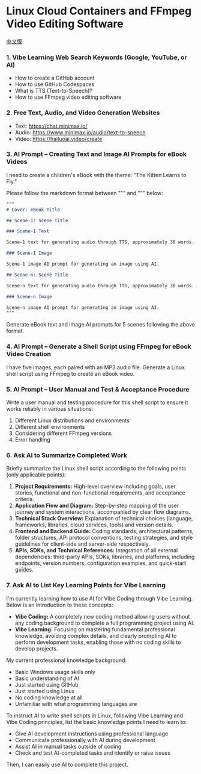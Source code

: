 # Linux Cloud Containers and FFmpeg Video Editing Software

[中文版](README_zh_CN.md)

### 1. Vibe Learning Web Search Keywords (Google, YouTube, or AI)

- How to create a GitHub account
- How to use GitHub Codespaces
- What is TTS (Text-to-Speech)?
- How to use FFmpeg video editing software

### 2. Free Text, Audio, and Video Generation Websites

- Text: https://chat.minimax.io/
- Audio: https://www.minimax.io/audio/text-to-speech
- Video: https://hailuoai.video/create

### 3. AI Prompt – Creating Text and Image AI Prompts for eBook Videos

I need to create a children's eBook with the theme: "The Kitten Learns to Fly."

Please follow the markdown format between """ and """ below:

```markdown
"""
# Cover: eBook Title

## Scene-1: Scene Title

### Scene-1 Text

Scene-1 text for generating audio through TTS, approximately 30 words.

### Scene-1 Image

Scene-1 image AI prompt for generating an image using AI.

## Scene-n: Scene Title

Scene-n text for generating audio through TTS, approximately 30 words.

### Scene-n Image

Scene-n image AI prompt for generating an image using AI.
"""
```

Generate eBook text and image AI prompts for 5 scenes following the above format.


### 4. AI Prompt – Generate a Shell Script using FFmpeg for eBook Video Creation

I have five images, each paired with an MP3 audio file. Generate a Linux shell script using FFmpeg to create an eBook video.


### 5. AI Prompt – User Manual and Test & Acceptance Procedure

Write a user manual and testing procedure for this shell script to ensure it works reliably in various situations:

1. Different Linux distributions and environments
2. Different shell environments
3. Considering different FFmpeg versions
4. Error handling


### 6. Ask AI to Summarize Completed Work

Briefly summarize the Linux shell script according to the following points (only applicable points):

1. **Project Requirements:** High-level overview including goals, user stories, functional and non-functional requirements, and acceptance criteria.
2. **Application Flow and Diagram:** Step-by-step mapping of the user journey and system interactions, accompanied by clear flow diagrams.
3. **Technical Stack Overview:** Explanation of technical choices (language, frameworks, libraries, cloud services, tools) and version details.
4. **Frontend and Backend Guide:** Coding standards, architectural patterns, folder structures, API protocol conventions, testing strategies, and style guidelines for client-side and server-side respectively.
5. **APIs, SDKs, and Technical References:** Integration of all external dependencies: third-party APIs, SDKs, libraries, and platforms, including endpoints, version numbers, configuration examples, and quick-start guides.



### 7. Ask AI to List Key Learning Points for Vibe Learning

I'm currently learning how to use AI for Vibe Coding through Vibe Learning. Below is an introduction to these concepts:

- **Vibe Coding:** A completely new coding method allowing users without any coding background to complete a full programming project using AI.
- **Vibe Learning:** Focusing on mastering fundamental professional knowledge, avoiding complex details, and clearly prompting AI to perform development tasks, enabling those with no coding skills to develop projects.

My current professional knowledge background:

- Basic Windows usage skills only
- Basic understanding of AI
- Just started using GitHub
- Just started using Linux
- No coding knowledge at all
- Unfamiliar with what programming languages are

To instruct AI to write shell scripts in Linux, following Vibe Learning and Vibe Coding principles, list the basic knowledge points I need to learn to:

- Give AI development instructions using professional language
- Communicate professionally with AI during development
- Assist AI in manual tasks outside of coding
- Check and test AI-completed tasks and identify or raise issues

Then, I can easily use AI to complete this project.

